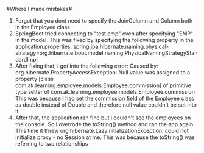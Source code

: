#Where I made mistakes#
1. Forgot that you dont need to specify the JoinColumn and Column both in the Employee class
2. SpringBoot tried connecting to "test.emp" even after specifying "EMP" in the model. This was fixed by specifying the
following property in the application.properties:
spring.jpa.hibernate.naming.physical-strategy=org.hibernate.boot.model.naming.PhysicalNamingStrategyStandardImpl
3. After fixing that, i got into the following error: Caused by: org.hibernate.PropertyAccessException: Null value was
assigned to a property [class com.ak.learning.employee.models.Employee.commission] of primitive type setter of
com.ak.learning.employee.models.Employee.commission
This was because I had set the commission field of the Employee class as double instead of Double and therefore null value couldn't be set into it.
4. After that, the application ran fine but i couldn't see the employees on the console. So I overrode the toString() method and ran the app again.
This time it threw org.hibernate.LazyInitializationException: could not initialize proxy - no Session at me. This was because the toString() was referring
to two relationships
